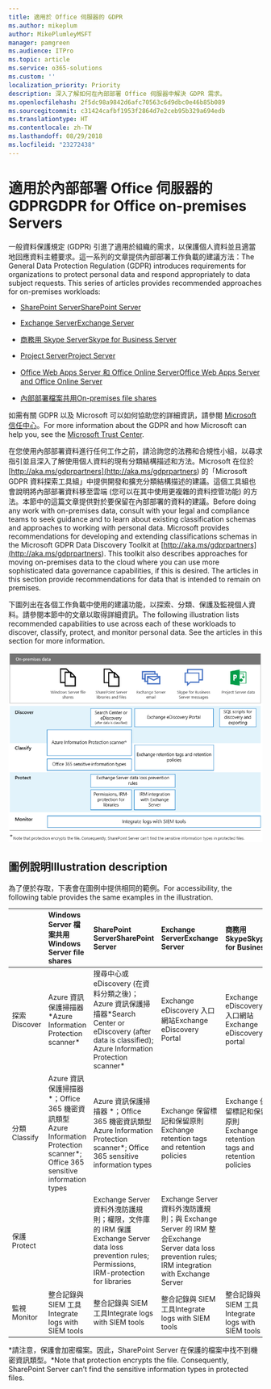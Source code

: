 ```yaml
---
title: 適用於 Office 伺服器的 GDPR
ms.author: mikeplum
author: MikePlumleyMSFT
manager: pamgreen
ms.audience: ITPro
ms.topic: article
ms.service: o365-solutions
ms.custom: ''
localization_priority: Priority
description: 深入了解如何在內部部署 Office 伺服器中解決 GDPR 需求。
ms.openlocfilehash: 2f5dc98a9842d6afc70563c6d9dbc0e46b85b089
ms.sourcegitcommit: c31424cafbf1953f2864d7e2ceb95b329a694edb
ms.translationtype: HT
ms.contentlocale: zh-TW
ms.lasthandoff: 08/29/2018
ms.locfileid: "23272438"
---
```

# <a name="gdpr-for-office-on-premises-servers"></a><span data-ttu-id="1f57f-103">適用於內部部署 Office 伺服器的 GDPR</span><span class="sxs-lookup"><span data-stu-id="1f57f-103">GDPR for Office on-premises Servers</span></span>

<span data-ttu-id="1f57f-p101">一般資料保護規定 (GDPR) 引進了適用於組織的需求，以保護個人資料並且適當地回應資料主體要求。這一系列的文章提供內部部署工作負載的建議方法：</span><span class="sxs-lookup"><span data-stu-id="1f57f-p101">The General Data Protection Regulation (GDPR) introduces requirements for organizations to protect personal data and respond appropriately to data subject requests. This series of articles provides recommended approaches for on-premises workloads:</span></span>

-   [<span data-ttu-id="1f57f-106">SharePoint Server</span><span class="sxs-lookup"><span data-stu-id="1f57f-106">SharePoint Server</span></span>](gdpr-for-sharepoint-server.md)

-   [<span data-ttu-id="1f57f-107">Exchange Server</span><span class="sxs-lookup"><span data-stu-id="1f57f-107">Exchange Server</span></span>](gdpr-for-exchange-server.md)

-   [<span data-ttu-id="1f57f-108">商務用 Skype Server</span><span class="sxs-lookup"><span data-stu-id="1f57f-108">Skype for Business Server</span></span>](gdpr-for-skype-for-business-server.md)

-   [<span data-ttu-id="1f57f-109">Project Server</span><span class="sxs-lookup"><span data-stu-id="1f57f-109">Project Server</span></span>](gdpr-for-project-server.md)

-   [<span data-ttu-id="1f57f-110">Office Web Apps Server 和 Office Online Server</span><span class="sxs-lookup"><span data-stu-id="1f57f-110">Office Web Apps Server and Office Online Server</span></span>](gdpr-for-office-online-server.md)

-   [<span data-ttu-id="1f57f-111">內部部署檔案共用</span><span class="sxs-lookup"><span data-stu-id="1f57f-111">On-premises file shares</span></span>](gdpr-for-on-premises-file-shares.md)

<span data-ttu-id="1f57f-112">如需有關 GDPR 以及 Microsoft 可以如何協助您的詳細資訊，請參閱 [Microsoft 信任中心](https://www.microsoft.com/zh-TW/TrustCenter/Privacy/gdpr/default.aspx)。</span><span class="sxs-lookup"><span data-stu-id="1f57f-112">For more information about the GDPR and how Microsoft can help you, see the [Microsoft Trust Center](https://www.microsoft.com/zh-TW/TrustCenter/Privacy/gdpr/default.aspx).</span></span>

<span data-ttu-id="1f57f-p102">在您使用內部部署資料進行任何工作之前，請洽詢您的法務和合規性小組，以尋求指引並且深入了解使用個人資料的現有分類結構描述和方法。Microsoft 在位於 [http://aka.ms/gdprpartners](<http://aka.ms/gdprpartners>) 的「Microsoft GDPR 資料探索工具組」中提供開發和擴充分類結構描述的建議。這個工具組也會說明將內部部署資料移至雲端 (您可以在其中使用更複雜的資料控管功能) 的方法。本節中的這篇文章提供對於要保留在內部部署的資料的建議。</span><span class="sxs-lookup"><span data-stu-id="1f57f-p102">Before doing any work with on-premises data, consult with your legal and compliance teams to seek guidance and to learn about existing classification schemas and approaches to working with personal data. Microsoft provides recommendations for developing and extending classifications schemas in the Microsoft GDPR Data Discovery Toolkit at [http://aka.ms/gdprpartners](<http://aka.ms/gdprpartners>). This toolkit also describes approaches for moving on-premises data to the cloud where you can use more sophisticated data governance capabilities, if this is desired. The articles in this section provide recommendations for data that is intended to remain on premises.</span></span>

<span data-ttu-id="1f57f-p103">下圖列出在各個工作負載中使用的建議功能，以探索、分類、保護及監視個人資料。請參閱本節中的文章以取得詳細資訊。</span><span class="sxs-lookup"><span data-stu-id="1f57f-p103">The following illustration lists recommended capabilities to use across each of these workloads to discover, classify, protect, and monitor personal data. See the articles in this section for more information.</span></span>

![](media/gdpr-for-office-servers-image1.png)

## <a name="illustration-description"></a><span data-ttu-id="1f57f-119">圖例說明</span><span class="sxs-lookup"><span data-stu-id="1f57f-119">Illustration description</span></span>

<span data-ttu-id="1f57f-120">為了便於存取，下表會在圖例中提供相同的範例。</span><span class="sxs-lookup"><span data-stu-id="1f57f-120">For accessibility, the following table provides the same examples in the illustration.</span></span>

|             |<span data-ttu-id="1f57f-121">Windows Server 檔案共用</span><span class="sxs-lookup"><span data-stu-id="1f57f-121">Windows Server file shares</span></span>|<span data-ttu-id="1f57f-122">SharePoint Server</span><span class="sxs-lookup"><span data-stu-id="1f57f-122">SharePoint Server</span></span>|<span data-ttu-id="1f57f-123">Exchange Server</span><span class="sxs-lookup"><span data-stu-id="1f57f-123">Exchange Server</span></span>|<span data-ttu-id="1f57f-124">商務用 Skype</span><span class="sxs-lookup"><span data-stu-id="1f57f-124">Skype for Business</span></span>|<span data-ttu-id="1f57f-125">Project Server</span><span class="sxs-lookup"><span data-stu-id="1f57f-125">Project Server</span></span>|
|:------------|:-------------------------|:----------------|:--------------|:-----------------|:-------------|
|<span data-ttu-id="1f57f-126">探索</span><span class="sxs-lookup"><span data-stu-id="1f57f-126">Discover</span></span>|<span data-ttu-id="1f57f-127">Azure 資訊保護掃描器\*</span><span class="sxs-lookup"><span data-stu-id="1f57f-127">Azure Information Protection scanner\*</span></span>|<span data-ttu-id="1f57f-128">搜尋中心或 eDiscovery (在資料分類之後)；Azure 資訊保護掃描器\*</span><span class="sxs-lookup"><span data-stu-id="1f57f-128">Search Center or eDiscovery (after data is classified); Azure Information Protection scanner\*</span></span>|<span data-ttu-id="1f57f-129">Exchange eDiscovery 入口網站</span><span class="sxs-lookup"><span data-stu-id="1f57f-129">Exchange eDiscovery Portal</span></span>|<span data-ttu-id="1f57f-130">Exchange eDiscovery 入口網站</span><span class="sxs-lookup"><span data-stu-id="1f57f-130">Exchange eDiscovery portal</span></span>|<span data-ttu-id="1f57f-131">用於探索和匯出的 SQL 指令碼</span><span class="sxs-lookup"><span data-stu-id="1f57f-131">SQL scripts for discovery and exporting</span></span>|
|<span data-ttu-id="1f57f-132">分類</span><span class="sxs-lookup"><span data-stu-id="1f57f-132">Classify</span></span>|<span data-ttu-id="1f57f-133">Azure 資訊保護掃描器 \*；Office 365 機密資訊類型</span><span class="sxs-lookup"><span data-stu-id="1f57f-133">Azure Information Protection scanner\*; Office 365 sensitive information types</span></span>|<span data-ttu-id="1f57f-134">Azure 資訊保護掃描器 \*；Office 365 機密資訊類型</span><span class="sxs-lookup"><span data-stu-id="1f57f-134">Azure Information Protection scanner\*; Office 365 sensitive information types</span></span>|<span data-ttu-id="1f57f-135">Exchange 保留標記和保留原則</span><span class="sxs-lookup"><span data-stu-id="1f57f-135">Exchange retention tags and retention policies</span></span>|<span data-ttu-id="1f57f-136">Exchange 保留標記和保留原則</span><span class="sxs-lookup"><span data-stu-id="1f57f-136">Exchange retention tags and retention policies</span></span>||
|<span data-ttu-id="1f57f-137">保護</span><span class="sxs-lookup"><span data-stu-id="1f57f-137">Protect</span></span>||<span data-ttu-id="1f57f-138">Exchange Server 資料外洩防護規則；權限，文件庫的 IRM 保護</span><span class="sxs-lookup"><span data-stu-id="1f57f-138">Exchange Server data loss prevention rules; Permissions, IRM-protection for libraries</span></span>|<span data-ttu-id="1f57f-139">Exchange Server 資料外洩防護規則；與 Exchange Server 的 IRM 整合</span><span class="sxs-lookup"><span data-stu-id="1f57f-139">Exchange Server data loss prevention rules; IRM integration with Exchange Server</span></span>|||
|<span data-ttu-id="1f57f-140">監視</span><span class="sxs-lookup"><span data-stu-id="1f57f-140">Monitor</span></span>|<span data-ttu-id="1f57f-141">整合記錄與 SIEM 工具</span><span class="sxs-lookup"><span data-stu-id="1f57f-141">Integrate logs with SIEM tools</span></span>|<span data-ttu-id="1f57f-142">整合記錄與 SIEM 工具</span><span class="sxs-lookup"><span data-stu-id="1f57f-142">Integrate logs with SIEM tools</span></span>|<span data-ttu-id="1f57f-143">整合記錄與 SIEM 工具</span><span class="sxs-lookup"><span data-stu-id="1f57f-143">Integrate logs with SIEM tools</span></span>|<span data-ttu-id="1f57f-144">整合記錄與 SIEM 工具</span><span class="sxs-lookup"><span data-stu-id="1f57f-144">Integrate logs with SIEM tools</span></span>|<span data-ttu-id="1f57f-145">整合記錄與 SIEM 工具</span><span class="sxs-lookup"><span data-stu-id="1f57f-145">Integrate logs with SIEM tools</span></span>|

<span data-ttu-id="1f57f-p104">\*請注意，保護會加密檔案。因此，SharePoint Server 在保護的檔案中找不到機密資訊類型。</span><span class="sxs-lookup"><span data-stu-id="1f57f-p104">\*Note that protection encrypts the file. Consequently, SharePoint Server can’t find the sensitive information types in protected files.</span></span>
